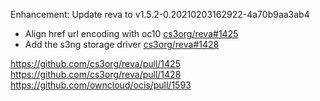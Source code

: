 Enhancement: Update reva to v1.5.2-0.20210203162922-4a70b9aa3ab4

* Align href url encoding with oc10 [cs3org/reva#1425](https://github.com/cs3org/reva/pull/1425)
* Add the s3ng storage driver [cs3org/reva#1428](https://github.com/cs3org/reva/pull/1428)

https://github.com/cs3org/reva/pull/1425
https://github.com/cs3org/reva/pull/1428
https://github.com/owncloud/ocis/pull/1593

